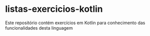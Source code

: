 # listas-exercicios-kotlin
Este repositório contém exercícios em Kotlin para conhecimento das funcionalidades desta linguagem
